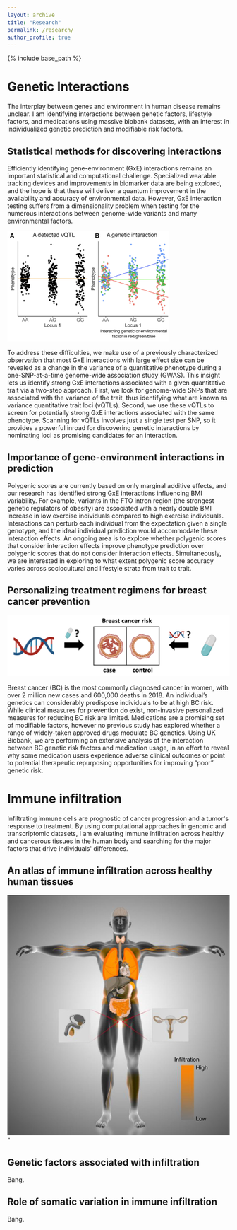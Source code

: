 ```yaml
---
layout: archive
title: "Research"
permalink: /research/
author_profile: true
---
```



{% include base_path %}

# Genetic Interactions

The interplay between genes and environment in human disease remains unclear. I am identifying interactions between genetic factors, lifestyle factors, and medications using massive biobank datasets, with an interest in individualized genetic prediction and modifiable risk factors.

## Statistical methods for discovering interactions

Efficiently identifying gene-environment (GxE) interactions remains an important statistical and computational challenge. Specialized wearable tracking devices and improvements in biomarker data are being explored, and the hope is that these will deliver a quantum improvement in the availability and accuracy of environmental data. However, GxE interaction testing suffers from a dimensionality problem when testing for the numerous interactions between genome-wide variants and many environmental factors.

<img src='/images/vqtl.png' height='250'>

To address these difficulties, we make use of a previously characterized observation that most GxE interactions with large effect size can be revealed as a change in the variance of a quantitative phenotype during a one-SNP-at-a-time genome-wide association study (GWAS). This insight lets us identify strong GxE interactions associated with a given quantitative trait via a two-step approach. First, we look for genome-wide SNPs that are associated with the variance of the trait, thus identifying what are known as variance quantitative trait loci (vQTLs). Second, we use these vQTLs to screen for potentially strong GxE interactions associated with the same phenotype. Scanning for vQTLs involves just a single test per SNP, so it provides a powerful inroad for discovering genetic interactions by nominating loci as promising candidates for an interaction. 

## Importance of gene-environment interactions in prediction

Polygenic scores are currently based on only marginal additive effects, and our research has identified strong GxE interactions influencing BMI variability. For example, variants in the FTO intron region (the strongest genetic regulators of obesity) are associated with a nearly double BMI increase in low exercise individuals compared to high exercise individuals. Interactions can perturb each individual from the expectation given a single genotype, and the ideal individual prediction would accommodate these interaction effects. An ongoing area is to explore whether polygenic scores that consider interaction effects improve phenotype prediction over polygenic scores that do not consider interaction effects. Simultaneously, we are interested in exploring to what extent polygenic score accuracy varies across sociocultural and lifestyle strata from trait to trait.

## Personalizing treatment regimens for breast cancer prevention

<img src='/images/medication2.png' width='550'>

Breast cancer (BC) is the most commonly diagnosed cancer in women, with over 2 million new cases and 600,000 deaths in 2018. An individual’s genetics can considerably predispose individuals to be at high BC risk. While clinical measures for prevention do exist, non-invasive personalized measures for reducing BC risk are limited. Medications are a promising set of modifiable factors, however no previous study has explored whether a range of widely-taken approved drugs modulate BC genetics. Using UK Biobank, we are performing an extensive analysis of the interaction between BC genetic risk factors and medication usage, in an effort to reveal why some medication users experience adverse clinical outcomes or point to potential therapeutic repurposing opportunities for improving “poor” genetic risk.


# Immune infiltration

Infiltrating immune cells are prognostic of cancer progression and a tumor's response to treatment. By using computational approaches in genomic and transcriptomic datasets, I am evaluating immune infiltration across healthy and cancerous tissues in the human body and searching for the major factors that drive individuals' differences.

## An atlas of immune infiltration across healthy human tissues

<img src='/images/infil.png' width='550'>"

## Genetic factors associated with infiltration

Bang.

## Role of somatic variation in immune infiltration

Bang.
